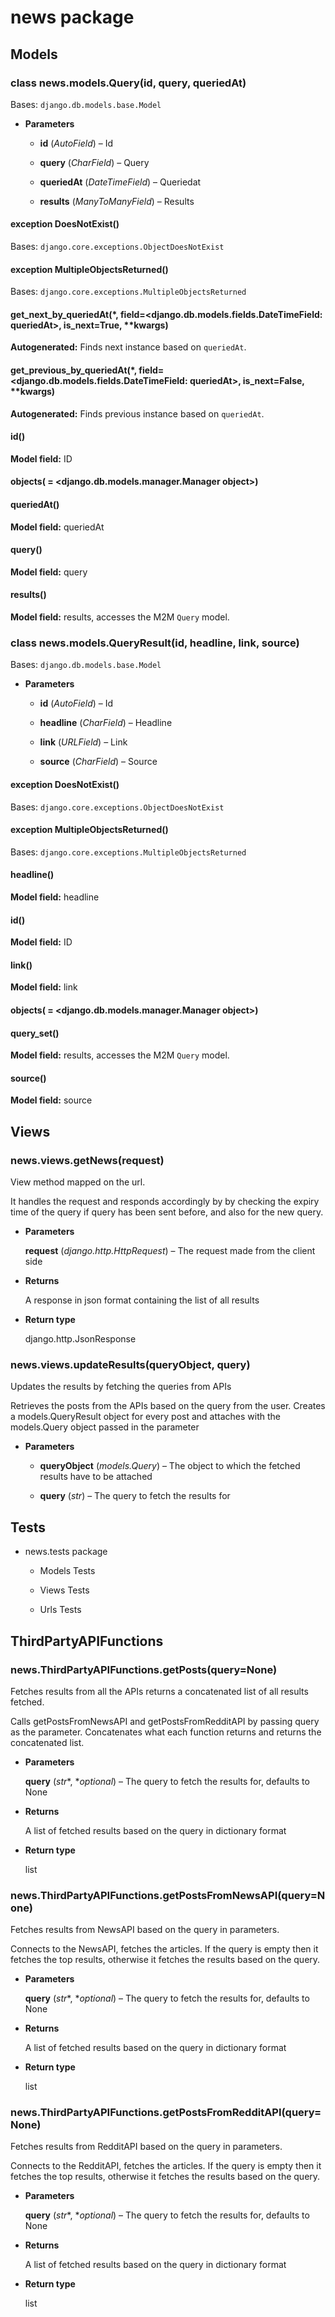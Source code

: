 # news package

## Models


### class news.models.Query(id, query, queriedAt)
Bases: `django.db.models.base.Model`


* **Parameters**

    
    * **id** (*AutoField*) – Id


    * **query** (*CharField*) – Query


    * **queriedAt** (*DateTimeField*) – Queriedat


    * **results** (*ManyToManyField*) – Results



#### exception DoesNotExist()
Bases: `django.core.exceptions.ObjectDoesNotExist`


#### exception MultipleObjectsReturned()
Bases: `django.core.exceptions.MultipleObjectsReturned`


#### get_next_by_queriedAt(\*, field=<django.db.models.fields.DateTimeField: queriedAt>, is_next=True, \*\*kwargs)
**Autogenerated:** Finds next instance based on `queriedAt`.


#### get_previous_by_queriedAt(\*, field=<django.db.models.fields.DateTimeField: queriedAt>, is_next=False, \*\*kwargs)
**Autogenerated:** Finds previous instance based on `queriedAt`.


#### id()
**Model field:** ID


#### objects( = <django.db.models.manager.Manager object>)

#### queriedAt()
**Model field:** queriedAt


#### query()
**Model field:** query


#### results()
**Model field:** results, accesses the M2M `Query` model.


### class news.models.QueryResult(id, headline, link, source)
Bases: `django.db.models.base.Model`


* **Parameters**

    
    * **id** (*AutoField*) – Id


    * **headline** (*CharField*) – Headline


    * **link** (*URLField*) – Link


    * **source** (*CharField*) – Source



#### exception DoesNotExist()
Bases: `django.core.exceptions.ObjectDoesNotExist`


#### exception MultipleObjectsReturned()
Bases: `django.core.exceptions.MultipleObjectsReturned`


#### headline()
**Model field:** headline


#### id()
**Model field:** ID


#### link()
**Model field:** link


#### objects( = <django.db.models.manager.Manager object>)

#### query_set()
**Model field:** results, accesses the M2M `Query` model.


#### source()
**Model field:** source

## Views


### news.views.getNews(request)
View method mapped on the url.

It handles the request and responds accordingly by by checking the
expiry time of the query if query has been sent before, and also for the new query.


* **Parameters**

    **request** (*django.http.HttpRequest*) – The request made from the client side



* **Returns**

    A response in json format containing the list of all results



* **Return type**

    django.http.JsonResponse



### news.views.updateResults(queryObject, query)
Updates the results by fetching the queries from APIs

Retrieves the posts from the APIs based on the query from the user. 
Creates a models.QueryResult object for every post and attaches with the
models.Query object passed in the parameter


* **Parameters**

    
    * **queryObject** (*models.Query*) – The object to which the fetched results have to be attached


    * **query** (*str*) – The query to fetch the results for


## Tests


* news.tests package


    * Models Tests


    * Views Tests


    * Urls Tests


## ThirdPartyAPIFunctions


### news.ThirdPartyAPIFunctions.getPosts(query=None)
Fetches results from all the APIs returns a concatenated list of all results fetched.

Calls getPostsFromNewsAPI and getPostsFromRedditAPI by passing query as the parameter. Concatenates what each function returns and returns the concatenated list.


* **Parameters**

    **query** (*str**, **optional*) – The query to fetch the results for, defaults to None



* **Returns**

    A list of fetched results based on the query in dictionary format



* **Return type**

    list



### news.ThirdPartyAPIFunctions.getPostsFromNewsAPI(query=None)
Fetches results from NewsAPI based on the query in parameters.

Connects to the NewsAPI, fetches the articles. If the query is empty then it fetches the top results, otherwise it fetches the results based on the query.


* **Parameters**

    **query** (*str**, **optional*) – The query to fetch the results for, defaults to None



* **Returns**

    A list of fetched results based on the query in dictionary format



* **Return type**

    list



### news.ThirdPartyAPIFunctions.getPostsFromRedditAPI(query=None)
Fetches results from RedditAPI based on the query in parameters.

Connects to the RedditAPI, fetches the articles. If the query is empty then it fetches the top results, otherwise it fetches the results based on the query.


* **Parameters**

    **query** (*str**, **optional*) – The query to fetch the results for, defaults to None



* **Returns**

    A list of fetched results based on the query in dictionary format



* **Return type**

    list
